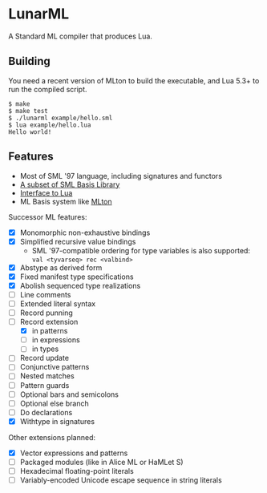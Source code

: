 # LunarML

A Standard ML compiler that produces Lua.

## Building

You need a recent version of MLton to build the executable, and Lua 5.3+ to run the compiled script.

```
$ make
$ make test
$ ./lunarml example/hello.sml
$ lua example/hello.lua
Hello world!
```

## Features

* Most of SML '97 language, including signatures and functors
* [A subset of SML Basis Library](BasisLibrary.md)
* [Interface to Lua](LuaInterface.md)
* ML Basis system like [MLton](http://mlton.org/MLBasis)

Successor ML features:

* [x] Monomorphic non-exhaustive bindings
* [x] Simplified recursive value bindings
    * SML '97-compatible ordering for type variables is also supported: `val <tyvarseq> rec <valbind>`
* [x] Abstype as derived form
* [x] Fixed manifest type specifications
* [x] Abolish sequenced type realizations
* [ ] Line comments
* [ ] Extended literal syntax
* [ ] Record punning
* [ ] Record extension
    * [x] in patterns
    * [ ] in expressions
    * [ ] in types
* [ ] Record update
* [ ] Conjunctive patterns
* [ ] Nested matches
* [ ] Pattern guards
* [ ] Optional bars and semicolons
* [ ] Optional else branch
* [ ] Do declarations
* [x] Withtype in signatures

Other extensions planned:

* [x] Vector expressions and patterns
* [ ] Packaged modules (like in Alice ML or HaMLet S)
* [ ] Hexadecimal floating-point literals
* [ ] Variably-encoded Unicode escape sequence in string literals

